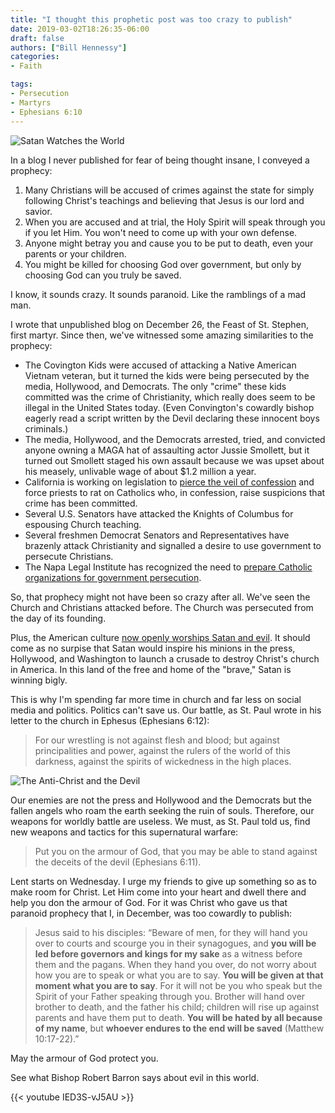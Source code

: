```yaml
---
title: "I thought this prophetic post was too crazy to publish"
date: 2019-03-02T18:26:35-06:00
draft: false
authors: ["Bill Hennessy"]
categories: 
- Faith

tags:
- Persecution
- Martyrs
- Ephesians 6:10
---
```

![Satan Watches the World](/images/uploads/satan-public-domain.jpg "Satan")

In a blog I never published for fear of being thought insane, I conveyed a prophecy:

1. Many Christians will be accused of crimes against the state for simply following Christ's teachings and believing that Jesus is our lord and savior.
2. When you are accused and at trial, the Holy Spirit will speak through you if you let Him. You won't need to come up with your own defense.
3. Anyone might betray you and cause you to be put to death, even your parents or your children. 
4. You might be killed for choosing God over government, but only by choosing God can you truly be saved.

I know, it sounds crazy. It sounds paranoid. Like the ramblings of a mad man. 

I wrote that unpublished blog on December 26, the Feast of St. Stephen, first martyr. Since then, we've witnessed some amazing similarities to the prophecy:

- The Covington Kids were accused of attacking a Native American Vietnam veteran, but it turned the kids were being persecuted by the media, Hollywood, and Democrats. The only "crime" these kids committed was the crime of Christianity, which really does seem to be illegal in the United States today. (Even Convington's cowardly bishop eagerly read a script written by the Devil declaring these innocent boys criminals.)
- The media, Hollywood, and the Democrats arrested, tried, and convicted anyone owning a MAGA hat of assaulting actor Jussie Smollett, but it turned out Smollett staged his own assault because we was upset about his measely, unlivable wage of about $1.2 million a year.
- California is working on legislation to [pierce the veil of confession](https://www.lifesitenews.com/news/california-wants-to-force-priests-to-violate-the-seal-of-confession) and force priests to rat on Catholics who, in confession, raise suspicions that crime has been committed. 
- Several U.S. Senators have attacked the Knights of Columbus for espousing Church teaching. 
- Several freshmen Democrat Senators and Representatives have brazenly attack Christianity and signalled a desire to use government to persecute Christians. 
- The Napa Legal Institute has recognized the need to [prepare Catholic organizations for government persecution](http://www.ncregister.com/daily-news/napa-legal-institute-launches-to-help-catholic-groups-in-the-next-america). 

So, that prophecy might not have been so crazy after all. We've seen the Church and Christians attacked before. The Church was persecuted from the day of its founding. 

Plus, the American culture [now openly worships Satan and evil](https://www.youtube.com/watch?v=BnCGN7ZlPTM). It should come as no surpise that Satan would inspire his minions in the press, Hollywood, and Washington to launch a crusade to destroy Christ's church in America. In this land of the free and home of the "brave," Satan is winning bigly. 

This is why I'm spending far more time in church and far less on social media and politics. Politics can't save us. Our battle, as St. Paul wrote in his letter to the church in Ephesus (Ephesians 6:12):

> For our wrestling is not against flesh and blood; but against principalities and power, against the rulers of the world of this darkness, against the spirits of wickedness in the high places. 

![The Anti-Christ and the Devil](/images/uploads/anti-christ.jpg "Satan manipulates the anti-christ")

Our enemies are not the press and Hollywood and the Democrats but the fallen angels who roam the earth seeking the ruin of souls. Therefore, our weapons for worldly battle are useless. We must, as St. Paul told us, find new weapons and tactics for this supernatural warfare:

> Put you on the armour of God, that you may be able to stand against the deceits of the devil (Ephesians 6:11).

Lent starts on Wednesday. I urge my friends to give up something so as to make room for Christ. Let Him come into your heart and dwell there and help you don the armour of God. For it was Christ who gave us that paranoid prophecy that I, in December, was too cowardly to publish:

> Jesus said to his disciples: “Beware of men, for they will hand you over to courts and scourge you in their synagogues, and **you will be led before governors and kings for my sake** as a witness before them and the pagans. When they hand you over, do not worry about how you are to speak or what you are to say. **You will be given at that moment what you are to say**. For it will not be you who speak but the Spirit of your Father speaking through you. Brother will hand over brother to death, and the father his child; children will rise up against parents and have them put to death. **You will be hated by all because of my name**, but **whoever endures to the end will be saved** (Matthew 10:17-22).”

May the armour of God protect you. 

See what Bishop Robert Barron says about evil in this world.

{{< youtube IED3S-vJ5AU >}}